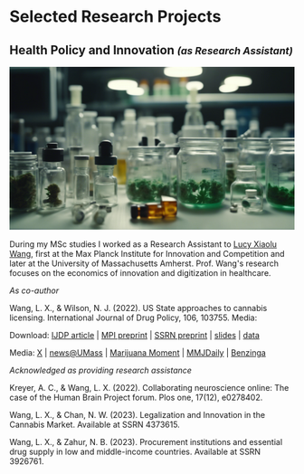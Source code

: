 # Selected Research Projects #
## Health Policy and Innovation  <small><i>(as Research Assistant)</i></small> ##
<a href="https://njwsn.github.io/pages/drug-policy-innovation"> <img src="images/drugs-procurement-sd.png"/> </a>

During my MSc studies I worked as a Research Assistant to <a href="https://www.lucyxiaoluwang.com/">Lucy Xiaolu Wang</a>, first at the Max Planck Institute for Innovation and Competition and later at the University of Massachusetts Amherst. Prof. Wang's research focuses on the economics of innovation and digitization in healthcare.

_As co-author_

Wang, L. X., & Wilson, N. J. (2022). US State approaches to cannabis licensing. International Journal of Drug Policy, 106, 103755.
Media: 

Download: <a href="https://doi.org/10.1016/j.drugpo.2022.103755">IJDP article</a> | 
<a href="https://ssrn.com/abstract=4125055">MPI preprint</a> |
<a href="https://papers.ssrn.com/sol3/papers.cfm?abstract_id=3953347">SSRN preprint</a> |
<a href="https://www.lucyxiaoluwang.com/_files/ugd/b7b79b_d2b41812a8b049a09520f1434c5b5711.pdf">slides</a> |
<a href="https://github.com/LucyXiaoluWang/US_state_cannabis_licensing">data</a>

Media: <a href="https://twitter.com/LucyXiaolu_Wang/status/1536343474949083139">X</a> |
<a href="https://www.umass.edu/news/article/new-study-umass-amherst-researcher-examines-differing-state-approaches-cannabis">news@UMass</a> | 
<a href="https://www.marijuanamoment.net/doj-to-address-cannabis-in-days-ahead-ag-says-newsletter-june-17-2022/">Marijuana Moment</a> |
<a href="https://www.mmjdaily.com/article/9438717/us-new-study-examines-differing-state-approaches-to-cannabis-licensing/">MMJDaily</a> | 
<a href="https://www.benzinga.com/markets/cannabis/22/06/27834377/a-new-study-analyzes-u-s-state-approaches-to-cannabis-licensing">Benzinga</a> 


_Acknowledged as providing research assistance_

Kreyer, A. C., & Wang, L. X. (2022). Collaborating neuroscience online: The case of the Human Brain Project forum. Plos one, 17(12), e0278402.

Wang, L. X., & Chan, N. W. (2023). Legalization and Innovation in the Cannabis Market. Available at SSRN 4373615.

Wang, L. X., & Zahur, N. B. (2023). Procurement institutions and essential drug supply in low and middle-income countries. Available at SSRN 3926761.
